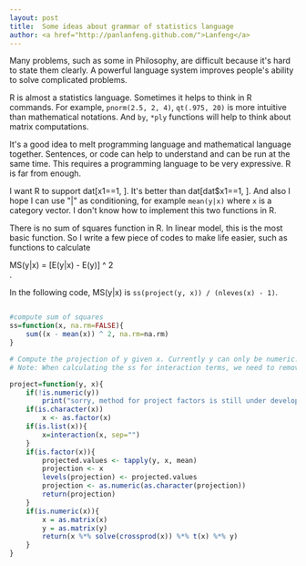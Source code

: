 ```yaml
---
layout: post
title:  Some ideas about grammar of statistics language
author: <a href="http://panlanfeng.github.com/">Lanfeng</a>
---
```


Many problems, such as some in Philosophy, are difficult because it's hard to state them clearly. A powerful language system improves people's ability to solve complicated problems. 

R is almost a statistics language. Sometimes it helps to think in R commands. For example, `pnorm(2.5, 2, 4)`, `qt(.975, 20)` is more intuitive than mathematical notations. And `by`, `*ply` functions will help to think about matrix computations. 

It's a good idea to melt programming language and mathematical language together. Sentences, or code can help to understand and can be run at the same time. This requires a programming language to be very expressive. R is far from enough.  

I want R to support dat[x1==1, ]. It's better than dat[dat$x1==1, ]. And also I hope I can use  "|" as conditioning, for example `mean(y|x)` where `x` is a category vector. I don't know how to implement this two functions in R.

There is no sum of squares function in R. In linear model, this is the most basic function. So I write a few piece of codes to make life easier, such as functions to calculate <div lang="latex">MS(y|x) = [E(y|x) - E(y)] ^ 2 </div>.

In the following code, MS(y|x) is `ss(project(y, x)) / (nleves(x) - 1)`.

```R

#compute sum of squares
ss=function(x, na.rm=FALSE){
    sum((x - mean(x)) ^ 2, na.rm=na.rm)
}

# Compute the projection of y given x. Currently y can only be numeric.
# Note: When calculating the ss for interaction terms, we need to remove the contribution of linear parts. 

project=function(y, x){
    if(!is.numeric(y))
        print("sorry, method for project factors is still under developing")
    if(is.character(x))
        x <- as.factor(x)
    if(is.list(x)){
        x=interaction(x, sep="")
    }
    if(is.factor(x)){
        projected.values <- tapply(y, x, mean)
        projection <- x
        levels(projection) <- projected.values
        projection <- as.numeric(as.character(projection))
        return(projection)
    }
    if(is.numeric(x)){
        x = as.matrix(x)
        y = as.matrix(y)
        return(x %*% solve(crossprod(x)) %*% t(x) %*% y)
    }
}
```





